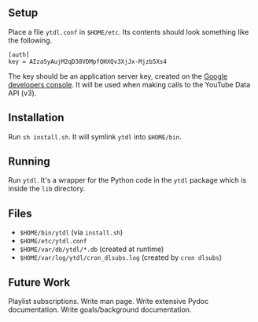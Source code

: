 Setup
-----
Place a file `ytdl.conf` in `$HOME/etc`.  Its contents should look
something like the following.

    [auth]
    key = AIzaSyAujM2qD38VDMpfQHXQv3XjJx-Mjzb5Xs4

The key should be an application server key, created on the [Google
developers console](https://console.developers.google.com/).  It will be
used when making calls to the YouTube Data API (v3).

Installation
------------
Run `sh install.sh`.  It will symlink `ytdl` into `$HOME/bin`.

Running
-------
Run `ytdl`.  It's a wrapper for the Python code in the `ytdl` package
which is inside the `lib` directory.

Files
-----
 - `$HOME/bin/ytdl` (via `install.sh`)
 - `$HOME/etc/ytdl.conf`
 - `$HOME/var/db/ytdl/*.db` (created at runtime)
 - `$HOME/var/log/ytdl/cron_dlsubs.log` (created by `cron dlsubs`)

Future Work
-----------
Playlist subscriptions.
Write man page.
Write extensive Pydoc documentation.
Write goals/background documentation.

